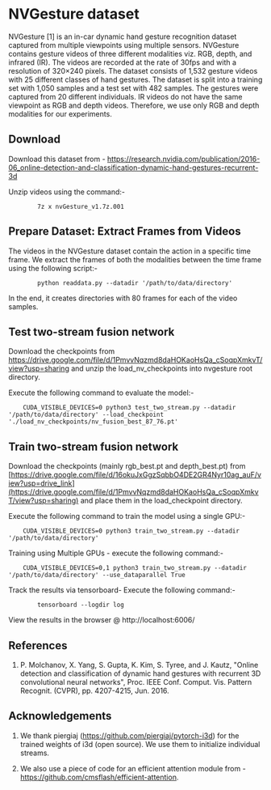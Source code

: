 # NVGesture dataset

NVGesture [1] is an in-car dynamic hand gesture recognition dataset captured from multiple viewpoints using multiple sensors. NVGesture contains gesture videos of three different modalities viz. RGB, depth, and infrared (IR). The videos are recorded at the rate of 30fps and with a resolution of 320×240 pixels. The dataset consists of 1,532 gesture videos with 25 different classes of hand gestures. The dataset is split into a training set with 1,050 samples and a test set with 482 samples. The gestures were captured from 20 different individuals. IR videos do not have the same viewpoint as RGB and depth videos. Therefore, we use only RGB and depth modalities for our experiments.

## Download

Download this dataset from - https://research.nvidia.com/publication/2016-06_online-detection-and-classification-dynamic-hand-gestures-recurrent-3d

Unzip videos using the command:-   

            7z x nvGesture_v1.7z.001


## Prepare Dataset: Extract Frames from Videos

The videos in the NVGesture dataset contain the action in a specific time frame. We extract the frames of both the modalities between the time frame using the following script:- 
            
            python readdata.py --datadir '/path/to/data/directory'

In the end, it creates directories with 80 frames for each of the video samples. 


## Test two-stream fusion network 

Download the checkpoints from https://drive.google.com/file/d/1PmvvNqzmd8daHOKaoHsQa_cSoqpXmkvT/view?usp=sharing
and unzip the load_nv_checkpoints into nvgesture root directory. 
    
Execute the following command to evaluate the model:-

        CUDA_VISIBLE_DEVICES=0 python3 test_two_stream.py --datadir '/path/to/data/directory' --load_checkpoint './load_nv_checkpoints/nv_fusion_best_87_76.pt'


## Train two-stream fusion network 

Download the checkpoints (mainly rgb_best.pt and depth_best.pt) from [https://drive.google.com/file/d/16okuJxGgzSqbbO4DE2GR4Nyr10ag_auF/view?usp=drive_link](https://drive.google.com/file/d/1PmvvNqzmd8daHOKaoHsQa_cSoqpXmkvT/view?usp=sharing)
and place them in the load_checkpoint directory. 
    
Execute the following command to train the model using a single GPU:-

        CUDA_VISIBLE_DEVICES=0 python3 train_two_stream.py --datadir '/path/to/data/directory' 
    
Training using Multiple GPUs - execute the following command:- 

        CUDA_VISIBLE_DEVICES=0,1 python3 train_two_stream.py --datadir '/path/to/data/directory' --use_dataparallel True

Track the results via tensorboard- Execute the following command:-

            tensorboard --logdir log
            
View the results in the browser  @  http://localhost:6006/


## References

1. P. Molchanov, X. Yang, S. Gupta, K. Kim, S. Tyree, and J. Kautz, "Online detection and classification of dynamic hand gestures with recurrent 3D convolutional neural networks", Proc. IEEE Conf. Comput. Vis. Pattern Recognit. (CVPR), pp. 4207-4215, Jun. 2016.

## Acknowledgements

1. We thank piergiaj (https://github.com/piergiaj/pytorch-i3d) for the trained weights of i3d (open source). We use them to initialize individual streams.

2. We also use a piece of code for an efficient attention module from - https://github.com/cmsflash/efficient-attention.
